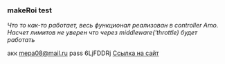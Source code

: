### makeRoi test
*Что то как-то работает, весь функционал реализован в  controller Amo.*
*Насчет лимитов не уверен что через middleware('throttle) будет работать*


акк mepa08@mail.ru pass 6LjFDDRj
[Ссылка на сайт](https://vyacheslavmiroshnik.ru)
